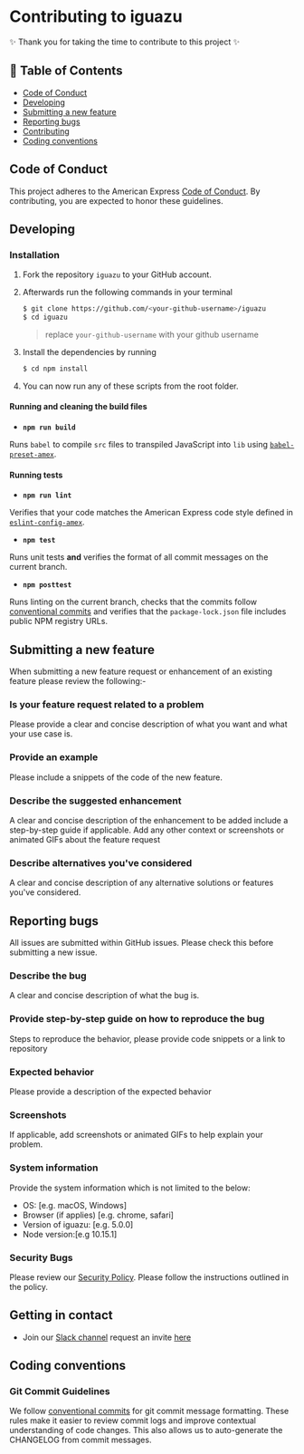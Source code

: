 # Contributing to iguazu

✨ Thank you for taking the time to contribute to this project ✨

## 📖 Table of Contents

* [Code of Conduct](#code-of-conduct)
* [Developing](#developing)
* [Submitting a new feature](#submitting-a-new-feature)
* [Reporting bugs](#reporting-bugs)
* [Contributing](#getting-in-contact)
* [Coding conventions](#coding-conventions)

## Code of Conduct

This project adheres to the American Express [Code of Conduct](./CODE_OF_CONDUCT.md). By contributing, you are expected to honor these guidelines.

## Developing

### Installation

1. Fork the repository `iguazu` to your GitHub account.
2. Afterwards run the following commands in your terminal

    ```bash
    $ git clone https://github.com/<your-github-username>/iguazu
    $ cd iguazu
    ```

   > replace `your-github-username` with your github username

3. Install the dependencies by running

    ```bash
    $ cd npm install
    ```

4. You can now run any of these scripts from the root folder.

#### Running and cleaning the build files

- **`npm run build`**

Runs `babel` to compile `src` files to transpiled JavaScript into `lib` using
[`babel-preset-amex`](https://github.com/americanexpress/babel-preset-amex).

#### Running tests

- **`npm run lint`**

Verifies that your code matches the American Express code style defined in
[`eslint-config-amex`](https://github.com/americanexpress/eslint-config-amex).

- **`npm test`**

Runs unit tests **and** verifies the format of all commit messages on the current branch.

- **`npm posttest`**

Runs linting on the current branch, checks that the commits follow [conventional commits](https://www.conventionalcommits.org/) and verifies that the `package-lock.json` file includes public NPM registry URLs.


## Submitting a new feature

When submitting a new feature request or enhancement of an existing feature please review the following:-

### Is your feature request related to a problem

Please provide a clear and concise description of what you want and what your use case is.

### Provide an example

Please include a snippets of the code of the new feature.

### Describe the suggested enhancement

A clear and concise description of the enhancement to be added include a step-by-step guide if applicable.
Add any other context or screenshots or animated GIFs about the feature request

### Describe alternatives you've considered

A clear and concise description of any alternative solutions or features you've considered.

## Reporting bugs

All issues are submitted within GitHub issues. Please check this before submitting a new issue.

### Describe the bug

A clear and concise description of what the bug is.

### Provide step-by-step guide on how to reproduce the bug

Steps to reproduce the behavior, please provide code snippets or a link to repository

### Expected behavior

Please provide a description of the expected behavior

### Screenshots

If applicable, add screenshots or animated GIFs to help explain your problem.

### System information

Provide the system information which is not limited to the below:

- OS: [e.g. macOS, Windows]
- Browser (if applies) [e.g. chrome, safari]
- Version of iguazu: [e.g. 5.0.0]
- Node version:[e.g 10.15.1]

### Security Bugs

Please review our [Security Policy](./SECURITY.md). Please follow the instructions outlined in the policy.

## Getting in contact

- Join our [Slack channel](https://one-amex.slack.com) request an invite [here](https://join.slack.com/t/one-amex/shared_invite/enQtOTA0MzEzODExODEwLTlmYzI1Y2U2ZDEwNWJjOTAxYTlmZTYzMjUyNzQyZTdmMWIwZGJmZDM2MDZmYzVjMDk5OWU4OGIwNjJjZWRhMjY)

## Coding conventions

### Git Commit Guidelines

We follow [conventional commits](https://www.conventionalcommits.org/) for git commit message formatting. These rules make it easier to review commit logs and improve contextual understanding of code changes. This also allows us to auto-generate the CHANGELOG from commit messages.